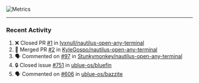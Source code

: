 ![Metrics](https://metrics.lecoq.io/KyleGospo?template=classic&base=header%2C%20activity%2C%20community%2C%20repositories%2C%20metadata&base.indepth=false&base.hireable=false&base.skip=false&config.timezone=America%2FLos_Angeles)

---
### Recent Activity
<!--START_SECTION:activity-->
1. ❌ Closed PR [#1](https://github.com/lvxnull/nautilus-open-any-terminal/pull/1) in [lvxnull/nautilus-open-any-terminal](https://github.com/lvxnull/nautilus-open-any-terminal)
2. 🎉 Merged PR [#2](https://github.com/KyleGospo/nautilus-open-any-terminal/pull/2) in [KyleGospo/nautilus-open-any-terminal](https://github.com/KyleGospo/nautilus-open-any-terminal)
3. 🗣 Commented on [#97](https://github.com/Stunkymonkey/nautilus-open-any-terminal/pull/97#issuecomment-1868565408) in [Stunkymonkey/nautilus-open-any-terminal](https://github.com/Stunkymonkey/nautilus-open-any-terminal)
4. 🔒 Closed issue [#751](https://github.com/ublue-os/bluefin/issues/751) in [ublue-os/bluefin](https://github.com/ublue-os/bluefin)
5. 🗣 Commented on [#606](https://github.com/ublue-os/bazzite/issues/606#issuecomment-1868458973) in [ublue-os/bazzite](https://github.com/ublue-os/bazzite)
<!--END_SECTION:activity-->

